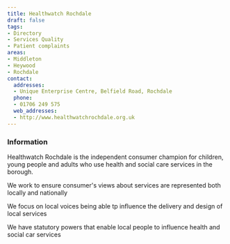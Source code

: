 ```yaml
---
title: Healthwatch Rochdale
draft: false
tags:
- Directory
- Services Quality
- Patient complaints
areas:
- Middleton
- Heywood
- Rochdale
contact:
  addresses:
  - Unique Enterprise Centre, Belfield Road, Rochdale
  phone:
  - 01706 249 575
  web_addresses:
  - http://www.healthwatchrochdale.org.uk
---
```


### Information
Healthwatch Rochdale is the independent consumer champion for children, young people and adults who use health and social care services in the borough.

We work to ensure consumer's views about services are represented both locally and nationally

We focus on local voices being able tp influence the delivery and design of local services

We have statutory powers that enable local people to influence health and social car services



